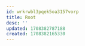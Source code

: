 ```yaml
---
id: wrkrwbl3pqek5oa3157vorp
title: Root
desc: ''
updated: 1708382787188
created: 1708382165330
---
```

